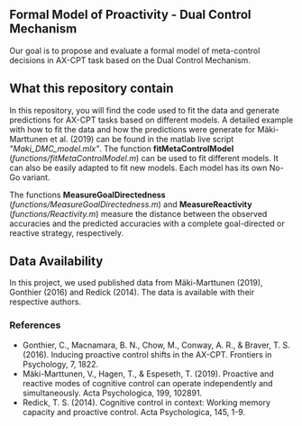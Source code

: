 ## Formal Model of Proactivity - Dual Control Mechanism
Our goal is to propose and evaluate a formal model of meta-control decisions in AX-CPT task based on the Dual Control Mechanism.

## What this repository contain
In this repository, you will find the code used to fit the data and generate predictions for AX-CPT tasks based on different models. 
A detailed example with how to fit the data and how the predictions were generate for Mäki-Marttunen et al. (2019) can be found in the matlab live script *"Maki_DMC_model.mlx"*.
The function **fitMetaControlModel** (*functions/fitMetaControlModel.m*) can be used to fit different models. It can also be easily adapted to fit new models. Each model has its own No-Go variant. 

The functions **MeasureGoalDirectedness** (*functions/MeasureGoalDirectedness.m*) and **MeasureReactivity** (*functions/Reactivity.m*) measure the distance between the observed accuracies and the predicted accuracies with a complete goal-directed or reactive strategy, respectively.

## Data Availability 
In this project, we used published data from Mäki-Marttunen (2019), Gonthier (2016) and Redick (2014). The data is available with their respective authors.

### References 
* Gonthier, C., Macnamara, B. N., Chow, M., Conway, A. R., & Braver, T. S. (2016). Inducing proactive control shifts in the AX-CPT. Frontiers in Psychology, 7, 1822.
* Mäki-Marttunen, V., Hagen, T., & Espeseth, T. (2019). Proactive and reactive modes of cognitive control can operate independently and simultaneously. Acta Psychologica, 199, 102891.
* Redick, T. S. (2014). Cognitive control in context: Working memory capacity and proactive control. Acta Psychologica, 145, 1-9.
